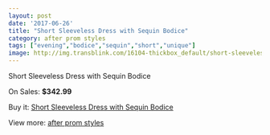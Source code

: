 ```yaml
---
layout: post
date: '2017-06-26'
title: "Short Sleeveless Dress with Sequin Bodice"
category: after prom styles
tags: ["evening","bodice","sequin","short","unique"]
image: http://img.transblink.com/16104-thickbox_default/short-sleeveless-dress-with-sequin-bodice.jpg
---
```

Short Sleeveless Dress with Sequin Bodice

On Sales: **$342.99**
<a href="https://www.transblink.com/en/after-prom-styles/5105-short-sleeveless-dress-with-sequin-bodice.html"><amp-img layout="responsive" width="600" height="600" src="//img.transblink.com/16104-thickbox_default/short-sleeveless-dress-with-sequin-bodice.jpg" alt="Short Sleeveless Dress with Sequin Bodice 0" /></a>
<a href="https://www.transblink.com/en/after-prom-styles/5105-short-sleeveless-dress-with-sequin-bodice.html"><amp-img layout="responsive" width="600" height="600" src="//img.transblink.com/16107-thickbox_default/short-sleeveless-dress-with-sequin-bodice.jpg" alt="Short Sleeveless Dress with Sequin Bodice 1" /></a>
<a href="https://www.transblink.com/en/after-prom-styles/5105-short-sleeveless-dress-with-sequin-bodice.html"><amp-img layout="responsive" width="600" height="600" src="//img.transblink.com/16106-thickbox_default/short-sleeveless-dress-with-sequin-bodice.jpg" alt="Short Sleeveless Dress with Sequin Bodice 2" /></a>
<a href="https://www.transblink.com/en/after-prom-styles/5105-short-sleeveless-dress-with-sequin-bodice.html"><amp-img layout="responsive" width="600" height="600" src="//img.transblink.com/16105-thickbox_default/short-sleeveless-dress-with-sequin-bodice.jpg" alt="Short Sleeveless Dress with Sequin Bodice 3" /></a>

Buy it: [Short Sleeveless Dress with Sequin Bodice](https://www.transblink.com/en/after-prom-styles/5105-short-sleeveless-dress-with-sequin-bodice.html "Short Sleeveless Dress with Sequin Bodice")

View more: [after prom styles](https://www.transblink.com/en/55-after-prom-styles "after prom styles")